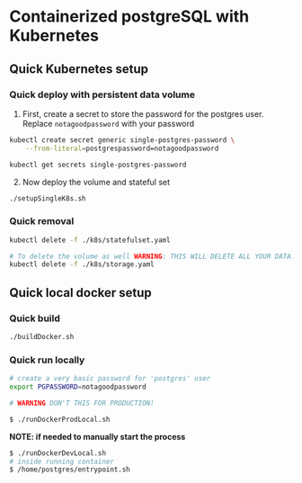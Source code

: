 # Containerized postgreSQL with Kubernetes

## Quick Kubernetes setup

### Quick deploy with persistent data volume

1. First, create a secret to store the password for the postgres user. Replace `notagoodpassword` with your password
```bash
kubectl create secret generic single-postgres-password \
    --from-literal=postgrespassword=notagoodpassword

kubectl get secrets single-postgres-password
```

2. Now deploy the volume and stateful set
```bash
./setupSingleK8s.sh
```

### Quick removal 

```bash
kubectl delete -f ./k8s/statefulset.yaml

# To delete the volume as well WARNING: THIS WILL DELETE ALL YOUR DATA!
kubectl delete -f ./k8s/storage.yaml
```

## Quick local docker setup

### Quick build

```bash
./buildDocker.sh
```

### Quick run locally

```bash
# create a very basic password for 'postgres' user
export PGPASSWORD=notagoodpassword

# WARNING DON'T THIS FOR PRODUCTION!
```

```bash
$ ./runDockerProdLocal.sh
```

**NOTE: if needed to manually start the process**
```bash
$ ./runDockerDevLocal.sh
# inside running container
$ /home/postgres/entrypoint.sh
```